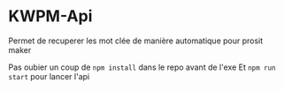 # KWPM-Api
Permet de recuperer les mot clée de manière automatique pour prosit maker

Pas oubier un coup de ```npm install``` dans le repo avant de l'exe 
Et ```npm run start``` pour lancer l'api

